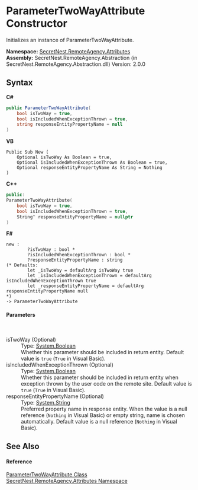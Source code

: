# ParameterTwoWayAttribute Constructor 
 

Initializes an instance of ParameterTwoWayAttribute.

**Namespace:**&nbsp;<a href="N_SecretNest_RemoteAgency_Attributes">SecretNest.RemoteAgency.Attributes</a><br />**Assembly:**&nbsp;SecretNest.RemoteAgency.Abstraction (in SecretNest.RemoteAgency.Abstraction.dll) Version: 2.0.0

## Syntax

**C#**<br />
``` C#
public ParameterTwoWayAttribute(
	bool isTwoWay = true,
	bool isIncludedWhenExceptionThrown = true,
	string responseEntityPropertyName = null
)
```

**VB**<br />
``` VB
Public Sub New ( 
	Optional isTwoWay As Boolean = true,
	Optional isIncludedWhenExceptionThrown As Boolean = true,
	Optional responseEntityPropertyName As String = Nothing
)
```

**C++**<br />
``` C++
public:
ParameterTwoWayAttribute(
	bool isTwoWay = true, 
	bool isIncludedWhenExceptionThrown = true, 
	String^ responseEntityPropertyName = nullptr
)
```

**F#**<br />
``` F#
new : 
        ?isTwoWay : bool * 
        ?isIncludedWhenExceptionThrown : bool * 
        ?responseEntityPropertyName : string 
(* Defaults:
        let _isTwoWay = defaultArg isTwoWay true
        let _isIncludedWhenExceptionThrown = defaultArg isIncludedWhenExceptionThrown true
        let _responseEntityPropertyName = defaultArg responseEntityPropertyName null
*)
-> ParameterTwoWayAttribute
```


#### Parameters
&nbsp;<dl><dt>isTwoWay (Optional)</dt><dd>Type: <a href="https://docs.microsoft.com/dotnet/api/system.boolean" target="_blank">System.Boolean</a><br />Whether this parameter should be included in return entity. Default value is `true` (`True` in Visual Basic).</dd><dt>isIncludedWhenExceptionThrown (Optional)</dt><dd>Type: <a href="https://docs.microsoft.com/dotnet/api/system.boolean" target="_blank">System.Boolean</a><br />Whether this parameter should be included in return entity when exception thrown by the user code on the remote site. Default value is `true` (`True` in Visual Basic).</dd><dt>responseEntityPropertyName (Optional)</dt><dd>Type: <a href="https://docs.microsoft.com/dotnet/api/system.string" target="_blank">System.String</a><br />Preferred property name in response entity. When the value is a null reference (`Nothing` in Visual Basic) or empty string, name is chosen automatically. Default value is a null reference (`Nothing` in Visual Basic).</dd></dl>

## See Also


#### Reference
<a href="T_SecretNest_RemoteAgency_Attributes_ParameterTwoWayAttribute">ParameterTwoWayAttribute Class</a><br /><a href="N_SecretNest_RemoteAgency_Attributes">SecretNest.RemoteAgency.Attributes Namespace</a><br />